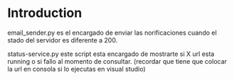 # Introduction

email_sender.py es el encargado de enviar las norificaciones cuando el stado del servidor es diferente a 200.

status-service.py este script esta encargado de mostrarte si X url esta running o si fallo al momento de consultar. (recordar que tiene que colocar la url en consola si lo ejecutas en visual studio)
